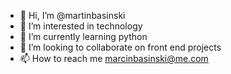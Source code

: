 - 👋 Hi, I’m @martinbasinski
- 👀 I’m interested in technology
- 🌱 I’m currently learning python
- 💞️ I’m looking to collaborate on front end projects
- 📫 How to reach me marcinbasinski@me.com

<!---
martinbasinski/martinbasinski is a ✨ special ✨ repository because its `README.md` (this file) appears on your GitHub profile.
You can click the Preview link to take a look at your changes.
--->
